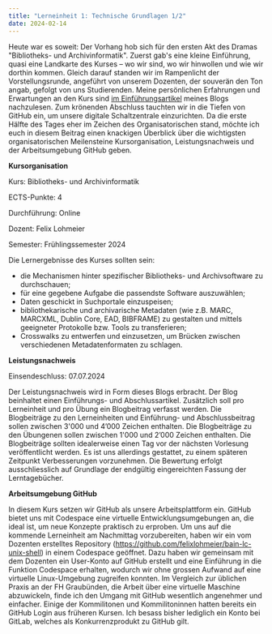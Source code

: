 ```yaml
---
title: "Lerneinheit 1: Technische Grundlagen 1/2"
date: 2024-02-14
---
```


Heute war es soweit: Der Vorhang hob sich für den ersten Akt des Dramas "Bibliotheks- und Archivinformatik". Zuerst gab's eine kleine Einführung, quasi eine Landkarte des Kurses – wo wir sind, wo wir hinwollen und wie wir dorthin kommen. Gleich darauf standen wir im Rampenlicht der Vorstellungsrunde, angeführt von unserem Dozenten, der souverän den Ton angab, gefolgt von uns Studierenden. Meine persönlichen Erfahrungen und Erwartungen an den Kurs sind [im Einführungsartikel](https://jonasbracchi.github.io/bain-lerntagebuch/2024/02/14/einfuehrung.html) meines Blogs nachzulesen. Zum krönenden Abschluss tauchten wir in die Tiefen von GitHub ein, um unsere digitale Schaltzentrale einzurichten. Da die erste Hälfte des Tages eher im Zeichen des Organisatorischen stand, möchte ich euch in diesem Beitrag einen knackigen Überblick über die wichtigsten organisatorischen Meilensteine Kursorganisation, Leistungsnachweis und der Arbeitsumgebung GitHub geben.

**Kursorganisation**

Kurs: Bibliotheks- und Archivinformatik

ECTS-Punkte: 4

Durchführung: Online

Dozent: Felix Lohmeier

Semester: Frühlingssemester 2024

Die Lernergebnisse des Kurses sollten sein:
- die Mechanismen hinter spezifischer Bibliotheks- und Archivsoftware zu durchschauen;
- für eine gegebene Aufgabe die passendste Software auszuwählen;
- Daten geschickt in Suchportale einzuspeisen;
- bibliothekarische und archivarische Metadaten (wie z.B. MARC, MARCXML, Dublin Core, EAD, BIBFRAME) zu gestalten und mittels geeigneter Protokolle bzw. Tools zu transferieren;
- Crosswalks zu entwerfen und einzusetzen, um Brücken zwischen verschiedenen Metadatenformaten zu schlagen.

**Leistungsnachweis**

Einsendeschluss: 07.07.2024

Der Leistungsnachweis wird in Form dieses Blogs erbracht. Der Blog beinhaltet einen Einführungs- und Abschlussartikel. Zusätzlich soll pro Lerneinheit und pro Übung ein Blogbeitrag verfasst werden. Die Blogbeiträge zu den Lerneinheiten und Einführung- und Abschlussbeitrag sollen zwischen 3'000 und 4’000 Zeichen enthalten. Die Blogbeiträge zu den Übungenen sollen zwischen 1'000 und 2’000 Zeichen enthalten.
Die Blogbeiträge sollten idealerweise einen Tag vor der nächsten Vorlesung veröffentlicht werden. Es ist uns allerdings gestattet, zu einem späteren Zeitpunkt Verbesserungen vorzunehmen. Die Bewertung erfolgt ausschliesslich auf Grundlage der endgültig eingereichten Fassung der Lerntagebücher.

**Arbeitsumgebung GitHub**

In diesem Kurs setzen wir GitHub als unsere Arbeitsplattform ein. GitHub bietet uns mit Codespace eine virtuelle Entwicklungsumgebungen an, die ideal ist, um neue Konzepte praktisch zu erproben. Um uns auf die kommende Lerneinheit am Nachmittag vorzubereiten, haben wir ein vom Dozenten erstelltes Repository (https://github.com/felixlohmeier/bain-lc-unix-shell) in einem Codespace geöffnet. Dazu haben wir gemeinsam mit dem Dozenten ein User-Konto auf GitHub erstellt und eine Einführung in die Funktion Codespace erhalten, wodurch wir ohne grossen Aufwand auf eine virtuelle Linux-Umgebung zugreifen konnten. Im Vergleich zur üblichen Praxis an der FH Graubünden, die Arbeit über eine virtuelle Maschine abzuwickeln, finde ich den Umgang mit GitHub wesentlich angenehmer und einfacher. Einige der Kommilitonen und Kommilitoninnen hatten bereits ein GitHub Login aus früheren Kursen. Ich besass bisher lediglich ein Konto bei GitLab, welches als Konkurrenzprodukt zu GitHub gilt.

